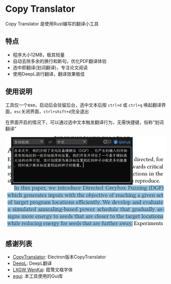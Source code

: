 # Copy Translator

Copy Translator 是使用Rust编写的翻译小工具

## 特点

- 程序大小12MB，极其轻量
- 自动去除多余的换行和断句，优化PDF翻译体验
- 选中即翻译(划词翻译)，专注论文阅读
- 使用DeepL进行翻译，翻译效果极佳

## 使用说明

工具仅一个exe，启动后会驻留后台，选中文本后按 `ctrl+d` 或 `ctrl+q` 唤起翻译界面，`esc`关闭界面，`ctrl+shift+d`完全退出

在界面开启的情况下，可以通过选中文本触发翻译行为，无需快捷键，俗称“划词翻译”

![使用截图](./res/pic.png)

## 感谢列表

- [CopyTranslator](https://copytranslator.github.io/): Electron版本CopyTranslator
- [DeepL](https://deepl.com/): DeepL翻译
- [LXGW WenKai](https://github.com/lxgw/LxgwWenKai): 霞鹜文楷字体
- [egui](https://github.com/emilk/egui): 本工具使用的Gui库
